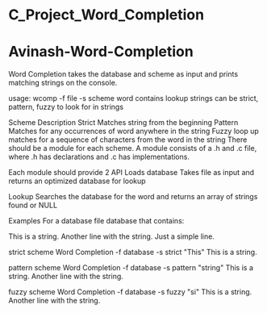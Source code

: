 # C_Project_Word_Completion


# Avinash-Word-Completion

Word Completion takes the database and scheme as input and prints matching strings on the console.

usage: wcomp -f file -s scheme word
<file> contains lookup strings
<scheme> can be strict, pattern, fuzzy
<word> to look for in strings

Scheme	Description
Strict	Matches string from the beginning
Pattern	Matches for any occurrences of word anywhere in the string
Fuzzy loop up matches for a sequence of characters from the word in the string
There should be a module for each scheme. A module consists of a .h and .c file, where .h has declarations and .c has implementations.

Each module should provide 2 API
Loads database
Takes file as input and returns an optimized database for lookup

Lookup
Searches the database for the word and returns an array of strings found or NULL

Examples
For a database file database that contains:

This is a string.
Another line with the string.
Just a simple line.

strict scheme
Word Completion -f database -s strict "This"
This is a string.

pattern scheme
Word Completion -f database -s pattern "string"
This is a string.
Another line with the string.

fuzzy scheme
Word Completion -f database -s fuzzy "si"
This is a string.
Another line with the string.
